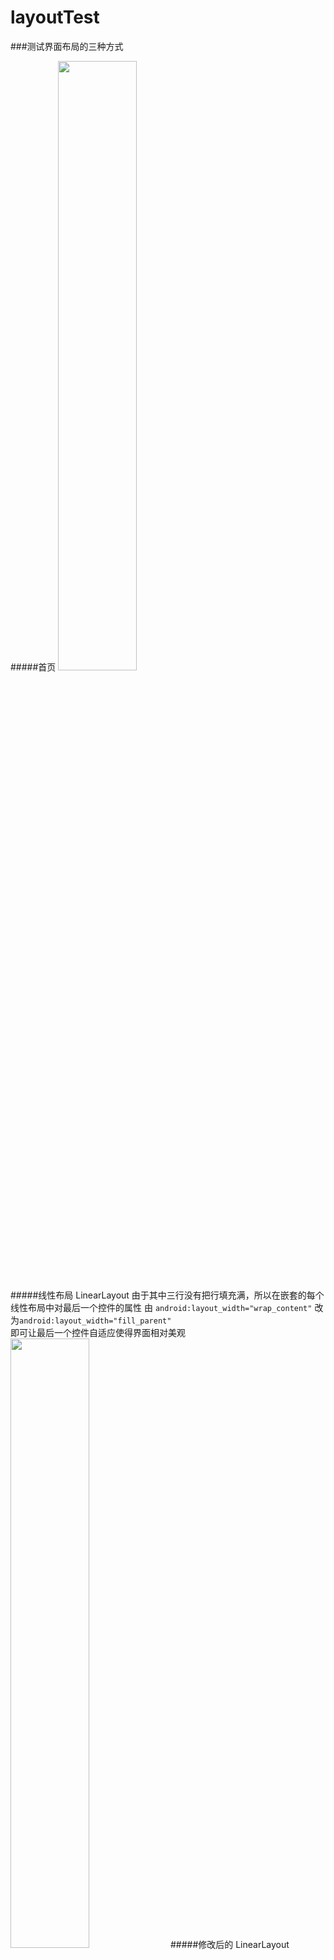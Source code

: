 # layoutTest

###测试界面布局的三种方式


#####首页
<img src="http://img.blog.csdn.net/20170301120039084?watermark/2/text/aHR0cDovL2Jsb2cuY3Nkbi5uZXQvRUEwNDIx/font/5a6L5L2T/fontsize/400/fill/I0JBQkFCMA==/dissolve/70/gravity/SouthEast" width="50%" alt=""/>



#####线性布局  LinearLayout
由于其中三行没有把行填充满，所以在嵌套的每个线性布局中对最后一个控件的属性
由  `android:layout_width="wrap_content"`
改为`android:layout_width="fill_parent"`	
即可让最后一个控件自适应使得界面相对美观
<img src="http://img.blog.csdn.net/20170301120119227?watermark/2/text/aHR0cDovL2Jsb2cuY3Nkbi5uZXQvRUEwNDIx/font/5a6L5L2T/fontsize/400/fill/I0JBQkFCMA==/dissolve/70/gravity/SouthEast" width="50%" alt=""/>
#####修改后的 LinearLayout
<img src="http://img.blog.csdn.net/20170302190215279?watermark/2/text/aHR0cDovL2Jsb2cuY3Nkbi5uZXQvRUEwNDIx/font/5a6L5L2T/fontsize/400/fill/I0JBQkFCMA==/dissolve/70/gravity/SouthEast" width="50%" alt=""/>

#####相对布局  RelativeLayout
<img src="http://img.blog.csdn.net/20170301120148303?watermark/2/text/aHR0cDovL2Jsb2cuY3Nkbi5uZXQvRUEwNDIx/font/5a6L5L2T/fontsize/400/fill/I0JBQkFCMA==/dissolve/70/gravity/SouthEast" width="50%" alt=""/>
#####表格布局  TableLayout
第一次做的表格布局与PPT中要求的布局少了两条横线，当时并不了解怎么添加表格边框，网上查阅资料后，方法如下：
在 TableLayout的属性中加入背景色
`android:background="#A8A8A8"`
注意此处的背景色为 **边框** 所需的颜色

然后在每个TableRow中分别添加黑色的背景色
` <TableRow android:background="#000000">`

在所需要添加边框的地方  则 使用
       ` android:background="#000000"
        android:layout_marginBottom="1dip"`
 其中  根据边框的位置  可以使用
 `android:layout_marginBottom
  android:layout_marginLeft
  android:layout_marginRight
  android:layout_marginTop
  android:layout_margin`
  分别设置下边框、左边框、右边框、上边框、全边框
        

<img src="http://img.blog.csdn.net/20170301120345476?watermark/2/text/aHR0cDovL2Jsb2cuY3Nkbi5uZXQvRUEwNDIx/font/5a6L5L2T/fontsize/400/fill/I0JBQkFCMA==/dissolve/70/gravity/SouthEast" width="50%" alt=""/>

修改后的TableLayout

<img src="http://img.blog.csdn.net/20170302191251940?watermark/2/text/aHR0cDovL2Jsb2cuY3Nkbi5uZXQvRUEwNDIx/font/5a6L5L2T/fontsize/400/fill/I0JBQkFCMA==/dissolve/70/gravity/SouthEast" width="50%" alt=""/>

